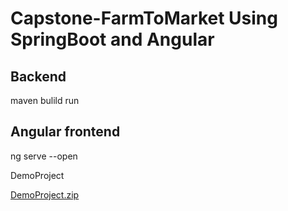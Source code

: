 # Capstone-FarmToMarket Using SpringBoot and Angular 

Backend
-----------------------
maven bulild
run

Angular frontend
----------------------
ng serve --open 


DemoProject

[DemoProject.zip](https://github.com/sai-vasavi/Capstone-FarmToMarket/files/11915763/DemoProject.zip)
